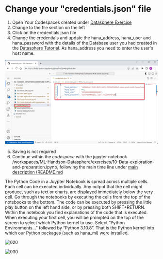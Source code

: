 # Change your "credentials.json" file

1. Open Your Codespaces created under [Datasphere Exercise](https://github.com/Ermaconomist/ML-Handson-Datasphere/blob/main/exercises/tutorial-datasphere.md#create-new-database-user)  
2. Change to the file section on the left
3. Click on the credentials.json file
4. Change the credentials and update the hana_address, hana_user and hana_password with the details of the Database user you had created in the [Datasphere Tutorial](/exercises/tutorial-datasphere.md). As hana_address you need to enter the user's host name. 



![It should look like this and should be editable](../01_Assets/img/030_credentials.png) 

5. Saving is not required
6. Continue within the *codespace* with the jupyter notebook /workspaces/ML-Handson-Datasphere/exercises/10-Data-exploration-and-preparation.ipynb, following the main time line under [main description (README.md](../README.md)  

The Python Code in a Juypter Notebook is spread across multiple cells. Each cell can be executed individually. Any output that the cell might produce, such as text or charts, are displayed immediately below the very cell.
Go through the notebooks by executing the cells from the top of the notebooks to the bottom. The code can be executed by pressing the little play button on the left hand side, or by pressing both SHIFT+RETURN.
Within the notebook you find explanations of the code that is executed. When executing your first cell, you will be prompted on the top of the screen to select which Python kernel to use.
Select “Python Environments…” followed by “Python 3.10.8”. That is the Python kernel into which our Python packages (such as hana_ml) were installed.

![020](https://github.com/Ermaconomist/ML-Handson-Datasphere/assets/145453780/efc425aa-3143-4f2c-a8bb-9cdc0d6086bb)

![030](https://github.com/Ermaconomist/ML-Handson-Datasphere/assets/145453780/4056ca54-941b-491f-9ee9-820bb94e23f8)
